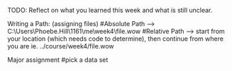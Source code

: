 TODO: Reflect on what you learned this week and what is still unclear.


Writing a Path: (assigning files)
#Absolute Path --> C:\Users\Phoebe.Hill\1161\me\week4\file.wow
#Relative Path --> start from your location (which needs code to determine), then continue from where you are ie. ../course/week4/file.wow

Major assignment
#pick a data set
#

